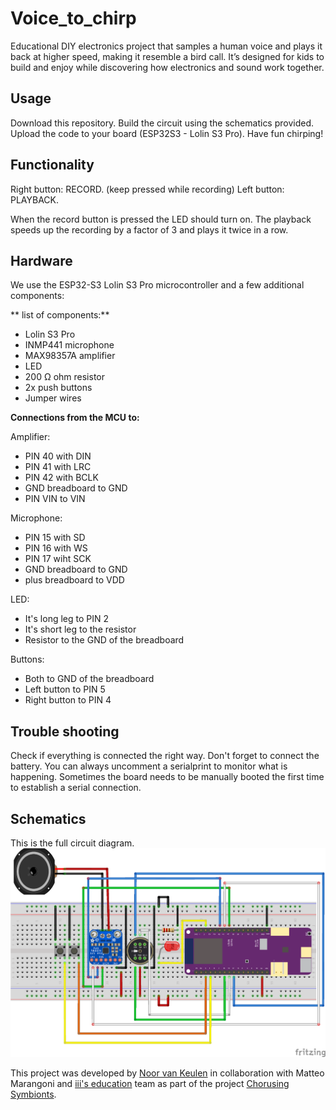 # Voice_to_chirp
Educational DIY electronics project that samples a human voice and plays it back at higher speed, making it resemble a bird call. 
It’s designed for kids to build and enjoy while discovering how electronics and sound work together.

## Usage
Download this repository.
Build the circuit using the schematics provided.
Upload the code to your board (ESP32S3 - Lolin S3 Pro).
Have fun chirping!

## Functionality
Right button: RECORD. (keep pressed while recording)
Left button: PLAYBACK.

When the record button is pressed the LED should turn on.
The playback speeds up the recording by a factor of 3 and plays it twice in a row.

## Hardware
We use the ESP32-S3 Lolin S3 Pro microcontroller and a few additional components:

** list of components:**
* Lolin S3 Pro
* INMP441 microphone
* MAX98357A amplifier
* LED
* 200 Ω ohm resistor
* 2x push buttons
* Jumper wires

**Connections from the MCU to:**

Amplifier:
* PIN 40 with DIN
* PIN 41 with LRC
* PIN 42 with BCLK
* GND breadboard to GND
* PIN VIN to VIN 

Microphone:
* PIN 15 with SD
* PIN 16 with WS
* PIN 17 wiht SCK
* GND breadboard to GND
* plus breadboard to VDD

LED:
* It's long leg to PIN 2
* It's short leg to the resistor 
* Resistor to the GND of the breadboard

Buttons:
* Both to GND of the breadboard
* Left button to PIN 5
* Right button to PIN 4

## Trouble shooting
Check if everything is connected the right way. Don't forget to connect the battery.
You can always uncomment a serialprint to monitor what is happening.
Sometimes the board needs to be manually booted the first time to establish a serial connection.

## Schematics
This is the full circuit diagram. 
![Circuit Schematic](Images/Afbeelding4.png)

This project was developed by [Noor van Keulen](https://github.com/NvKeulen) in collaboration with Matteo Marangoni and [iii's education](https://instrumentinventors.org/about/education-kids/) team as part of the project [Chorusing Symbionts](https://matteomarangoni.com/Chorusing-Symbionts-page). 

